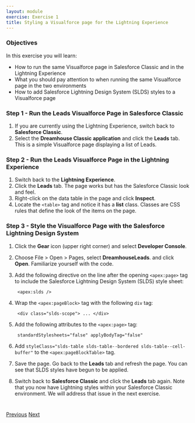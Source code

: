 ```yaml
---
layout: module
exercise: Exercise 1
title: Styling a Visualforce page for the Lightning Experience
---
```


### Objectives

In this exercise you will learn:
* How to run the same Visualforce page in Salesforce Classic and in the Lightning Experience
* What you should pay attention to when running the same Visualforce page in the two environments
* How to add Salesforce Lightning Design System (SLDS) styles to a Visualforce page

### Step 1 - Run the Leads Visualforce Page in Salesforce Classic

1. If you are currently using the Lightning Experience, switch back to **Salesforce Classic**.
1. Select the **Dreamhouse Classic application** and click the **Leads** tab. This is a simple Visualforce page displaying a list of Leads. 

### Step 2 - Run the Leads Visualforce Page in the Lightning Experience

1. Switch back to the **Lightning Experience**.
1. Click the **Leads** tab. The page works but has the Salesforce Classic look and feel.
1. Right-click on the data table in the page and click **Inspect**.
1. Locate the `<table>` tag and notice it has a **list** class. Classes are CSS rules that define the look of the items on the page.

### Step 3 - Style the Visualforce Page with the Salesforce Lightning Design System

1. Click the **Gear** icon (upper right corner) and select **Developer Console**.
1. Choose File > Open > Pages, select **DreamhouseLeads**. and click **Open**. Familiarize yourself with the code.
1. Add the following directive on the line after the opening `<apex:page>` tag to include the Salesforce Lightning Design System (SLDS) style sheet:

		<apex:slds />
		
1. Wrap the `<apex:pageBlock>` tag with the following `div` tag:

		<div class="slds-scope"> ... </div>
		
1. Add the following attributes to the `<apex:page>` tag:

		standardStylesheets="false" applyBodyTag="false"
		
1. Add `styleClass="slds-table slds-table--bordered slds-table--cell-buffer"` to the `<apex:pageBlockTable>` tag. 
1. Save the page. Go back to the **Leads** tab and refresh the page. You can see that SLDS styles have begun to be applied.
1. Switch back to **Salesforce Classic** and click the **Leads** tab again. Note that you now have Lightning styles within your Salesforce Classic environment. 
We will address that issue in the next exercise.

		

<div class="row" style="margin-top:40px;">
<div class="col-sm-12">
<a href="Exercise_d5.html" class="btn btn-default"><i class="glyphicon glyphicon-chevron-left"></i> Previous</a>
<a href="Exercise_2.html" class="btn btn-default pull-right">Next <i class="glyphicon glyphicon-chevron-right"></i></a>
</div>
</div>
